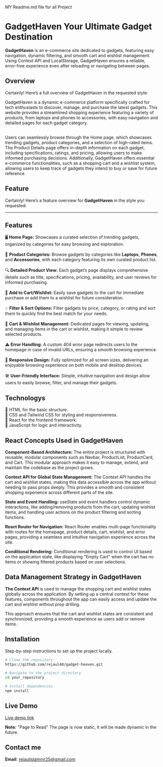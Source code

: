 MY Readme.md file for all Project

# **GadgetHaven** Your Ultimate Gadget Destination

**GadgetHaven** is an e-commerce site dedicated to gadgets, featuring easy navigation, dynamic filtering, and smooth cart and wishlist management. Using Context API and LocalStorage, GadgetHaven ensures a reliable, error-free experience even after reloading or navigating between pages.

## Overview


Certainly! Here’s a full overview of GadgetHaven in the requested style:

GadgetHaven is a dynamic e-commerce platform specifically crafted for tech enthusiasts to discover, manage, and purchase the latest gadgets. This website provides a streamlined shopping experience featuring a variety of products, from laptops and phones to accessories, with easy navigation and detailed pages for each gadget category. <br> <br>

Users can seamlessly browse through the Home page, which showcases trending gadgets, product categories, and a selection of high-rated items. The Product Details page offers in-depth information on each gadget, including specifications, ratings, and pricing, allowing users to make informed purchasing decisions. Additionally, GadgetHaven offers essential e-commerce functionalities, such as a shopping cart and a wishlist system, allowing users to keep track of gadgets they intend to buy or save for future reference.

## Feature
Certainly! Here’s a feature overview for **GadgetHaven** in the style you requested:

---

## Features

🖥️ **Home Page:** Showcases a curated selection of trending gadgets, organized by categories for easy browsing and exploration.<br>  
📱 **Product Categories:** Browse gadgets by categories like **Laptops**, **Phones**, and **Accessories**, with each category featuring its own curated product list.<br>  
🔍 **Detailed Product View:** Each gadget’s page displays comprehensive details such as title, specifications, pricing, availability, and user reviews for informed purchasing.<br>  
📝 **Add to Cart/Wishlist:** Easily save gadgets to the cart for immediate purchase or add them to a wishlist for future consideration.<br>  
💡 **Filter & Sort Options:** Filter gadgets by price, category, or rating and sort them to quickly find the best match for your needs.<br>  
📂 **Cart & Wishlist Management:** Dedicated pages for viewing, updating, and managing items in the cart or wishlist, making it simple to review selected products.<br>  
⚠️ **Error Handling:** A custom 404 error page redirects users to the homepage in case of invalid URLs, ensuring a smooth browsing experience.<br>  
📱 **Responsive Design:** Fully optimized for all screen sizes, delivering an enjoyable browsing experience on both mobile and desktop devices.<br>  
🛠️ **User-Friendly Interface:** Simple, intuitive navigation and design allow users to easily browse, filter, and manage their gadgets.<br>


## Technologys
🔵 HTML for the basic structure. <br>
🔵 CSS and Tailwind CSS for styling and responsiveness. <br>
🔵 React for the frontend framework. <br>
🔵 JavaScript for logic and interactivity. <br>

## React Concepts Used in GadgetHaven

**Component-Based Architecture:** The entire project is structured with reusable, modular components such as Navbar, ProductList, ProductCard, and Cart. This modular approach makes it easy to manage, extend, and maintain the codebase as the project grows.<br>

**Context API for Global State Management:** The Context API handles the cart and wishlist states, making this data accessible across the app without needing to pass props deeply. This provides a smooth and consistent shopping experience across different parts of the site.<br>

**State and Event Handling:** useState and event handlers control dynamic interactions, like adding/removing products from the cart, updating wishlist items, and handling user actions on the product filtering and sorting functions.<br>

**React Router for Navigation:** React Router enables multi-page functionality with routes for the homepage, product details, cart, wishlist, and error pages, providing a seamless and intuitive navigation experience across the site.<br>

**Conditional Rendering:** Conditional rendering is used to control UI based on the application state, like displaying "Empty Cart" when the cart has no items or showing filtered products based on user selections.<br>


## Data Management Strategy in GadgetHaven

**The Context API** is used to manage the shopping cart and wishlist states globally across the application. By setting up a central context for these features, components throughout the app can easily access and update the cart and wishlist without prop drilling.<br>

This approach ensures that the cart and wishlist states are consistent and synchronized, providing a smooth experience as users add or remove items.<br>

## Installation

Step-by-step instructions to set up the project locally.

```bash
# Clone the repository
https://github.com/rejaul48/gadget-heaven.git

# Navigate to the project directory
cd your_repository

# Install dependencies
npm install

```
## Live Demo
[Live demo link](https://gadget-our-product.surge.sh/)

**Note:** "Page to Read" The page is now static, it will be made dynamic in the future.

## Contact me
**Email**: [rejaulislammr25@gmail.com](mailto:rejaulislammr25@gmail.com)




